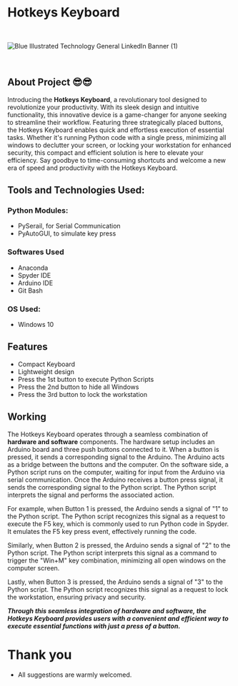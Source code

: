 # Hotkeys Keyboard

<br/>

![Blue Illustrated Technology General LinkedIn Banner (1)](https://github.com/Ddhruv-IOT/Hot-Keyboard-Automation/assets/54676859/41488a16-005e-4d21-9ecd-a940db4dfd30)

<br/>

## About Project 😎😎

Introducing the **Hotkeys Keyboard**, a revolutionary tool designed to revolutionize your productivity. With its sleek design and intuitive functionality, this innovative device is a game-changer for anyone seeking to streamline their workflow. Featuring three strategically placed buttons, the Hotkeys Keyboard enables quick and effortless execution of essential tasks. Whether it's running Python code with a single press, minimizing all windows to declutter your screen, or locking your workstation for enhanced security, this compact and efficient solution is here to elevate your efficiency. Say goodbye to time-consuming shortcuts and welcome a new era of speed and productivity with the Hotkeys Keyboard.

## Tools and Technologies Used:

### Python Modules:
- PySerail, for Serial Communication
- PyAutoGUI, to simulate key press
  
### Softwares Used
- Anaconda
- Spyder IDE
- Arduino IDE
- Git Bash

### OS Used:
- Windows 10 

## Features
- Compact Keyboard
- Lightweight design
- Press the 1st button to execute Python Scripts
- Press the 2nd button to hide all Windows
- Press the 3rd button to lock the workstation

## Working

The Hotkeys Keyboard operates through a seamless combination of **hardware and software** components. The hardware setup includes an Arduino board and three push buttons connected to it. When a button is pressed, it sends a corresponding signal to the Arduino. The Arduino acts as a bridge between the buttons and the computer. On the software side, a Python script runs on the computer, waiting for input from the Arduino via serial communication. Once the Arduino receives a button press signal, it sends the corresponding signal to the Python script. The Python script interprets the signal and performs the associated action.

For example, when Button 1 is pressed, the Arduino sends a signal of "1" to the Python script. The Python script recognizes this signal as a request to execute the F5 key, which is commonly used to run Python code in Spyder. It emulates the F5 key press event, effectively running the code.

Similarly, when Button 2 is pressed, the Arduino sends a signal of "2" to the Python script. The Python script interprets this signal as a command to trigger the "Win+M" key combination, minimizing all open windows on the computer screen.

Lastly, when Button 3 is pressed, the Arduino sends a signal of "3" to the Python script. The Python script recognizes this signal as a request to lock the workstation, ensuring privacy and security.

***Through this seamless integration of hardware and software, the Hotkeys Keyboard provides users with a convenient and efficient way to execute essential functions with just a press of a button.***

# Thank you
- All suggestions are warmly welcomed.
